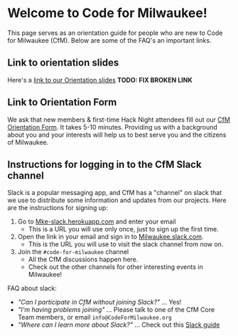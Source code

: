# Welcome to Code for Milwaukee!

This page serves as an orientation guide for people who are new to Code for Milwaukee (CfM). Below are some of the FAQ's an important links.

## Link to orientation slides

Here's a [link to our Orientation slides](https://docs.google.com/presentation/d/1zhh6Pjm6opz5JMhDUb0Jad3gCHQ08OyJ6L2yZR30tHE/edit#slide=id.p) **TODO: FIX BROKEN LINK**

## Link to Orientation Form

We ask that new members & first-time Hack Night attendees fill out our [CfM Orientation Form](https://docs.google.com/forms/d/e/1FAIpQLSe_s6ML39NATLkKb3_QL5ykx8FpwZeNHrnwK_K3xFccxyNhaA/viewform?usp=sf_link). It takes 5-10 minutes. Providing us with a background about you and your interests will help us to best serve you and the citizens of Milwaukee.

## Instructions for logging in to the CfM Slack channel

Slack is a popular messaging app, and CfM has a "channel" on slack that we use to distribute some information and updates from our projects. Here are the instructions for signing up:

1. Go to [Mke-slack.herokuapp.com](Mke-slack.herokuapp.com) and enter your email
    - This is a URL you will use only once, just to sign up the first time.
2. Open the link in your email and sign in to [Milwaukee.slack.com](Milwaukee.slack.com). 
    - This is the URL you will use to visit the slack channel from now on.
3. Join the `#code-for-milwaukee` channel 
    - All the CfM discussions happen here.
    - Check out the other channels for other interesting events in Milwaukee!

FAQ about slack:
- _"Can I participate in CfM without joining Slack?"_ ... Yes!
- _"I'm having problems joining"_ ... Please talk to one of the CfM Core Team members, or email `info@CodeForMilwaukee.org`
- _"Where can I learn more about Slack?"_ ... Check out this [Slack guide](https://docs.google.com/document/d/15njQ9nd_K0MTcqeXOz8WDrZ3WcnIWC2Wh55hLNVafxc/edit?pli=1#heading=h.a9pt06xiouuj)
